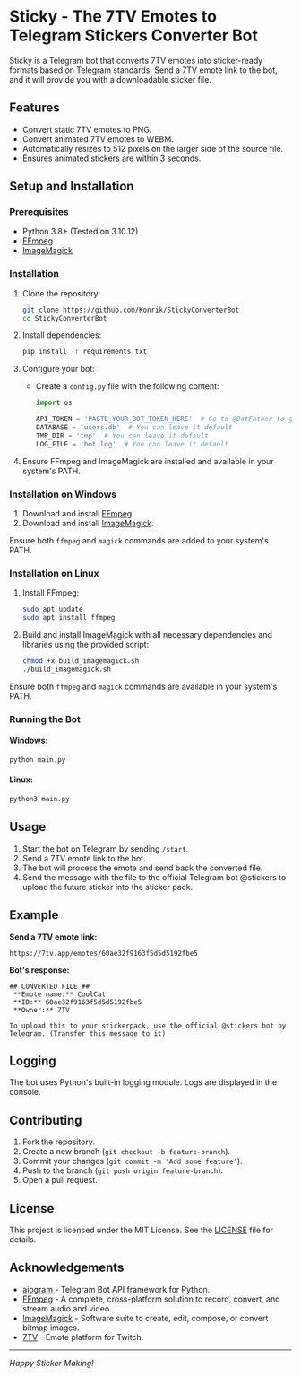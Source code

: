 # Sticky - The 7TV Emotes to Telegram Stickers Converter Bot

Sticky is a Telegram bot that converts 7TV emotes into sticker-ready formats based on Telegram standards. Send a 7TV emote link to the bot, and it will provide you with a downloadable sticker file.

##  Features

- Convert static 7TV emotes to PNG.
- Convert animated 7TV emotes to WEBM.
- Automatically resizes to 512 pixels on the larger side of the source file.
- Ensures animated stickers are within 3 seconds.

##  Setup and Installation

### Prerequisites

- Python 3.8+ (Tested on 3.10.12)
- [FFmpeg](https://ffmpeg.org/)
- [ImageMagick](https://imagemagick.org/)

### Installation

1. Clone the repository:
    ```sh
    git clone https://github.com/Konrik/StickyConverterBot
    cd StickyConverterBot
    ```

2. Install dependencies:
    ```sh
    pip install -r requirements.txt
    ```

3. Configure your bot:
    - Create a `config.py` file with the following content:
        ```python
        import os

        API_TOKEN = 'PASTE_YOUR_BOT_TOKEN_HERE'  # Go to @BotFather to get your bot token
        DATABASE = 'users.db'  # You can leave it default
        TMP_DIR = 'tmp'  # You can leave it default
        LOG_FILE = 'bot.log'  # You can leave it default
        ```

4. Ensure FFmpeg and ImageMagick are installed and available in your system's PATH.

### Installation on Windows

1. Download and install [FFmpeg](https://ffmpeg.org/download.html).
2. Download and install [ImageMagick](https://imagemagick.org/script/download.php).

Ensure both `ffmpeg` and `magick` commands are added to your system's PATH.

### Installation on Linux

1. Install FFmpeg:
    ```sh
    sudo apt update
    sudo apt install ffmpeg
    ```

2. Build and install ImageMagick with all necessary dependencies and libraries using the provided script:
    ```sh
    chmod +x build_imagemagick.sh
    ./build_imagemagick.sh
    ```

Ensure both `ffmpeg` and `magick` commands are available in your system's PATH.

###  Running the Bot

#### Windows:
```bat
python main.py
```

#### Linux:
```sh
python3 main.py
```

##  Usage

1. Start the bot on Telegram by sending `/start`.
2. Send a 7TV emote link to the bot.
3. The bot will process the emote and send back the converted file.
4. Send the message with the file to the official Telegram bot @stickers to upload the future sticker into the sticker pack.

##  Example

**Send a 7TV emote link:**
```
https://7tv.app/emotes/60ae32f9163f5d5d5192fbe5
```

**Bot's response:**
```
## CONVERTED FILE ##
 **Emote name:** CoolCat
 **ID:** 60ae32f9163f5d5d5192fbe5
 **Owner:** 7TV

To upload this to your stickerpack, use the official @stickers bot by Telegram. (Transfer this message to it)
```

##  Logging

The bot uses Python's built-in logging module. Logs are displayed in the console.

##  Contributing

1. Fork the repository.
2. Create a new branch (`git checkout -b feature-branch`).
3. Commit your changes (`git commit -m 'Add some feature'`).
4. Push to the branch (`git push origin feature-branch`).
5. Open a pull request.

##  License

This project is licensed under the MIT License. See the [LICENSE](LICENSE) file for details.

##  Acknowledgements

- [aiogram](https://github.com/aiogram/aiogram) - Telegram Bot API framework for Python.
- [FFmpeg](https://ffmpeg.org/) - A complete, cross-platform solution to record, convert, and stream audio and video.
- [ImageMagick](https://imagemagick.org/) - Software suite to create, edit, compose, or convert bitmap images.
- [7TV](https://7tv.app/) - Emote platform for Twitch.

---

*Happy Sticker Making!* 
